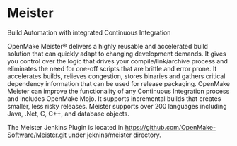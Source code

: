 # Meister
Build Automation with integrated Continuous Integration

OpenMake Meister® delivers a highly reusable and accelerated build solution that can quickly adapt to changing development demands. It gives you control over the logic that drives your compile/link/archive process and eliminates 
the need for one-off scripts that are brittle and error prone.  It accelerates builds, relieves congestion, stores binaries and gathers critical dependency information that can be used for release packaging. OpenMake Meister 
can improve the functionality of any Continuous Integration process and includes OpenMake Mojo.  It supports incremental builds that creates smaller, less risky releases. Meister supports over 200 languages including Java, .Net, C, C++, and database objects.

The Meister Jenkins Plugin is located in https://github.com/OpenMake-Software/Meister.git under jeknins/meister directory.


